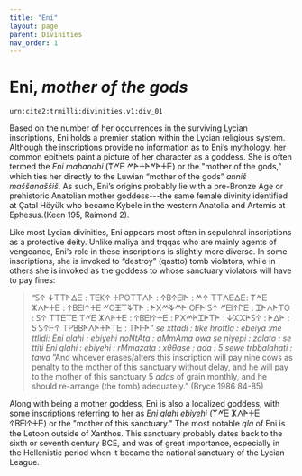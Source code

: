```yaml
---
title: "Eni"
layout: page
parent: Divinities
nav_order: 1
---
```


# Eni, *mother of the gods*

`urn:cite2:trmilli:divinities.v1:div_01`

Based on the number of her occurrences in the surviving Lycian inscriptions, Eni holds a premier station within the Lycian religious system. Although the inscriptions provide no information as to Eni’s mythology, her common epithets paint a picture of her character as a goddess. She is often termed the *Eni mahanahi* (𐊚𐊏𐊆 𐊎𐊀𐊛𐊀𐊏𐊀𐊛𐊆) or the "mother of the gods," which ties her directly to the Luwian “mother of the gods” *anniš maššanaššiš*. As such, Eni’s origins probably lie with a pre-Bronze Age or prehistoric Anatolian mother goddess---the same female divinity identified at Çatal Höyük who became Kybele in the western Anatolia and Artemis at Ephesus.(Keen 195, Raimond 2). 

Like most Lycian divinities, Eni appears most often in sepulchral inscriptions as a protective deity. Unlike maliya and trqqas who are mainly agents of vengeance, Eni’s role in these inscriptions is slightly more diverse. In some inscriptions, she is invoked to “destroy” (qastto) tomb violators, while in others she is invoked as the goddess to whose sanctuary violators will have to pay fines: 

> “𐊖𐊁 𐊜𐊗𐊗𐊀𐊅𐊆 : 𐊗𐊆𐊋𐊁 𐊛𐊕𐊒𐊗𐊗𐊍𐊀 : 𐊁𐊂𐊁𐊆𐊊𐊀 : 𐊎𐊁 𐊗𐊗𐊍𐊆𐊅𐊆: 𐊚𐊏𐊆 𐊌𐊍𐊀𐊛𐊆 : 𐊁𐊂𐊆𐊊𐊁𐊛𐊆 𐊏𐊒𐊑𐊗𐊙𐊗𐊀 : 𐊀𐊐𐊎𐊙𐊎𐊀 𐊒𐊇𐊀 𐊖𐊁 𐊏𐊆𐊊𐊁𐊓𐊆 : 𐊈𐊀𐊍𐊀𐊗𐊒 : 𐊖𐊁 𐊗𐊗𐊆𐊗𐊆 𐊚𐊏𐊆 𐊌𐊍𐊀𐊛𐊆 : 𐊁𐊂𐊆𐊊𐊁𐊛𐊆 : 𐊕𐊐𐊎𐊀𐊈𐊀𐊗𐊀 : 𐊜𐊉𐊉𐊀𐊖𐊁 : 𐊀𐊅𐊀 : 5 𐊖𐊁𐊇𐊁 𐊗𐊕𐊂𐊂𐊀𐊍𐊀𐊛𐊀𐊗𐊆 : 𐊗𐊀𐊇𐊀”
>*se xttadi : tike hrottla : ebeiya :me ttlidi: Eni qlahi : ebiyehi noNtAta : aMmAma owa se niyepi : zalato : se ttiti Eni qlahi : ebiyehi : rMmazata : xθθase : ada : 5 sewe trbbalahati : tawa*
>”And whoever erases/alters this inscription will pay nine cows as penalty to the mother of this sanctuary without delay, and he will pay to the mother of this sanctuary 5 *adas* of grain monthly, and he should re-arrange (the tomb) adequately.” (Bryce 1986 84-85)

Along with being a mother goddess, Eni is also a localized goddess, with some inscriptions referring to her as *Eni qlahi ebiyehi* (𐊚𐊏𐊆 𐊌𐊍𐊀𐊛𐊆 𐊁𐊂𐊆𐊊𐊁𐊛𐊆) or the "mother of this sanctuary." The most notable *qla* of Eni is the Letoon outside of Xanthos. This sanctuary probably dates back to the sixth or seventh century BCE, and was of great importance, especially in the Hellenistic period when it became the national sanctuary of the Lycian League. 
 
